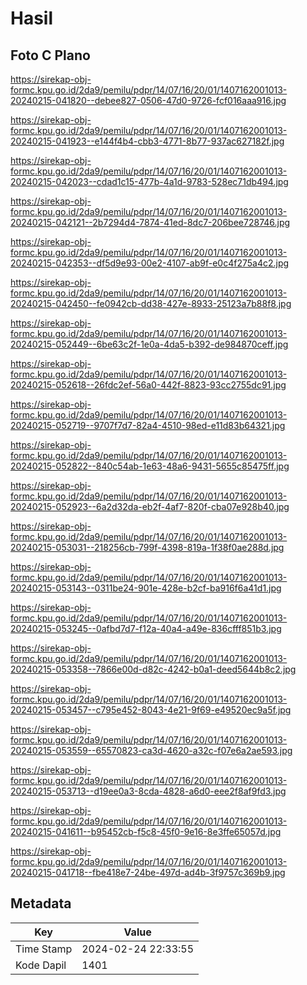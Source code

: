 # Hasil

## Foto C Plano

https://sirekap-obj-formc.kpu.go.id/2da9/pemilu/pdpr/14/07/16/20/01/1407162001013-20240215-041820--debee827-0506-47d0-9726-fcf016aaa916.jpg

https://sirekap-obj-formc.kpu.go.id/2da9/pemilu/pdpr/14/07/16/20/01/1407162001013-20240215-041923--e144f4b4-cbb3-4771-8b77-937ac627182f.jpg

https://sirekap-obj-formc.kpu.go.id/2da9/pemilu/pdpr/14/07/16/20/01/1407162001013-20240215-042023--cdad1c15-477b-4a1d-9783-528ec71db494.jpg

https://sirekap-obj-formc.kpu.go.id/2da9/pemilu/pdpr/14/07/16/20/01/1407162001013-20240215-042121--2b7294d4-7874-41ed-8dc7-206bee728746.jpg

https://sirekap-obj-formc.kpu.go.id/2da9/pemilu/pdpr/14/07/16/20/01/1407162001013-20240215-042353--df5d9e93-00e2-4107-ab9f-e0c4f275a4c2.jpg

https://sirekap-obj-formc.kpu.go.id/2da9/pemilu/pdpr/14/07/16/20/01/1407162001013-20240215-042450--fe0942cb-dd38-427e-8933-25123a7b88f8.jpg

https://sirekap-obj-formc.kpu.go.id/2da9/pemilu/pdpr/14/07/16/20/01/1407162001013-20240215-052449--6be63c2f-1e0a-4da5-b392-de984870ceff.jpg

https://sirekap-obj-formc.kpu.go.id/2da9/pemilu/pdpr/14/07/16/20/01/1407162001013-20240215-052618--26fdc2ef-56a0-442f-8823-93cc2755dc91.jpg

https://sirekap-obj-formc.kpu.go.id/2da9/pemilu/pdpr/14/07/16/20/01/1407162001013-20240215-052719--9707f7d7-82a4-4510-98ed-e11d83b64321.jpg

https://sirekap-obj-formc.kpu.go.id/2da9/pemilu/pdpr/14/07/16/20/01/1407162001013-20240215-052822--840c54ab-1e63-48a6-9431-5655c85475ff.jpg

https://sirekap-obj-formc.kpu.go.id/2da9/pemilu/pdpr/14/07/16/20/01/1407162001013-20240215-052923--6a2d32da-eb2f-4af7-820f-cba07e928b40.jpg

https://sirekap-obj-formc.kpu.go.id/2da9/pemilu/pdpr/14/07/16/20/01/1407162001013-20240215-053031--218256cb-799f-4398-819a-1f38f0ae288d.jpg

https://sirekap-obj-formc.kpu.go.id/2da9/pemilu/pdpr/14/07/16/20/01/1407162001013-20240215-053143--0311be24-901e-428e-b2cf-ba916f6a41d1.jpg

https://sirekap-obj-formc.kpu.go.id/2da9/pemilu/pdpr/14/07/16/20/01/1407162001013-20240215-053245--0afbd7d7-f12a-40a4-a49e-836cfff851b3.jpg

https://sirekap-obj-formc.kpu.go.id/2da9/pemilu/pdpr/14/07/16/20/01/1407162001013-20240215-053358--7866e00d-d82c-4242-b0a1-deed5644b8c2.jpg

https://sirekap-obj-formc.kpu.go.id/2da9/pemilu/pdpr/14/07/16/20/01/1407162001013-20240215-053457--c795e452-8043-4e21-9f69-e49520ec9a5f.jpg

https://sirekap-obj-formc.kpu.go.id/2da9/pemilu/pdpr/14/07/16/20/01/1407162001013-20240215-053559--65570823-ca3d-4620-a32c-f07e6a2ae593.jpg

https://sirekap-obj-formc.kpu.go.id/2da9/pemilu/pdpr/14/07/16/20/01/1407162001013-20240215-053713--d19ee0a3-8cda-4828-a6d0-eee2f8af9fd3.jpg

https://sirekap-obj-formc.kpu.go.id/2da9/pemilu/pdpr/14/07/16/20/01/1407162001013-20240215-041611--b95452cb-f5c8-45f0-9e16-8e3ffe65057d.jpg

https://sirekap-obj-formc.kpu.go.id/2da9/pemilu/pdpr/14/07/16/20/01/1407162001013-20240215-041718--fbe418e7-24be-497d-ad4b-3f9757c369b9.jpg


## Metadata

| Key        | Value               |
| ---------- | ------------------- |
| Time Stamp | 2024-02-24 22:33:55 |
| Kode Dapil | 1401                |



